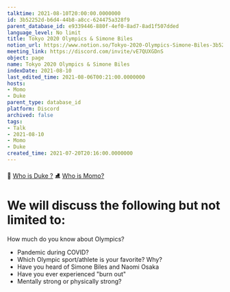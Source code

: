 ```yaml
---
talktime: 2021-08-10T20:00:00.0000000
id: 3b52252d-b6d4-44b8-a8cc-624475a328f9
parent_database_id: e9339446-880f-4ef0-8ad7-8ad1f507dded
language_level: No limit
title: Tokyo 2020 Olympics & Simone Biles
notion_url: https://www.notion.so/Tokyo-2020-Olympics-Simone-Biles-3b52252db6d444b8a8cc624475a328f9
meeting_link: https://discord.com/invite/vE7QUXGDnS
object: page
name: Tokyo 2020 Olympics & Simone Biles
indexDate: 2021-08-10
last_edited_time: 2021-08-06T00:21:00.0000000
hosts:
- Momo
- Duke
parent_type: database_id
platform: Discord
archived: false
tags:
- Talk
- 2021-08-10
- Momo
- Duke
created_time: 2021-07-20T20:16:00.0000000
---
```



👑   [Who is Duke ?](/e0958ccc596f4efea798c99507f0f16e) 
⛸️  [Who is Momo?](/23f0f26c7f1547c0b08477c0c6f1f461) 

# We will discuss the following but not limited to:
How much do you know about Olympics?
   - Pandemic during COVID?
   - Which Olympic sport/athlete is your favorite? Why?
   - Have you heard of Simone Biles and Naomi Osaka
   - Have you ever experienced "burn out"
   - Mentally strong or physically strong?




